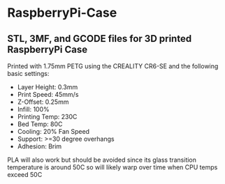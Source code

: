 # RaspberryPi-Case
## STL, 3MF, and GCODE files for 3D printed RaspberryPi Case

Printed with 1.75mm PETG using the CREALITY CR6-SE and the following basic settings:

* Layer Height: 0.3mm
* Print Speed: 45mm/s
* Z-Offset: 0.25mm
* Infill: 100%
* Printing Temp: 230C
* Bed Temp: 80C
* Cooling: 20% Fan Speed
* Support: >=30 degree overhangs
* Adhesion: Brim

PLA will also work but should be avoided since its glass transition temperature is around 50C so will likely warp over time when CPU temps exceed 50C

